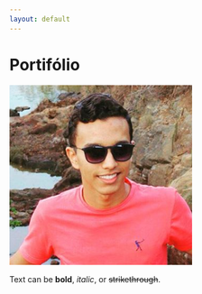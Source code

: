 ```yaml
---
layout: default
---
```


# Portifólio

![Autor](Eu.png)


Text can be **bold**, _italic_, or ~~strikethrough~~.
